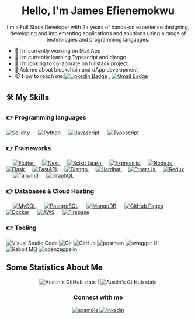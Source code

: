 <h1 align="center"> Hello, I'm James Efienemokwu</h1>
<p align="center">I'm a Full Stack Developer with 2+ years of hands-on experience designing, developing and implementing applications and solutions using a range of technologies and programming languages.</p>

- 🔭 I’m currently working on Mail App
- 🌱 I’m currently learning Typescript and django
- 👯 I’m looking to collaborate on fullstack project
- 💬 Ask me about blockchain and dApp development
- 📫 How to reach me:[![Linkedin Badge](https://img.shields.io/badge/-LinkedIn-blue?style=flat-square&logo=Linkedin&logoColor=white&link=)](https://www.linkedin.com/in/jefedcreator/)
  , [![Gmail Badge](https://img.shields.io/badge/-Gmail-c14438?style=flat-square&logo=Gmail&logoColor=white&link=mailto:shuklaraghav321.com)](mailto:jefiene77@gmail.com)

## 🛠️ My Skills

### 👉 Programming languages

<p align="left">
  <a href="https://soliditylang.org/">
    <img alt="Solidity" src="https://img.shields.io/badge/solidity-341E79?style=for-the-badge&logo=solidity&logoColor=white"/>
  </a>
&emsp;
<a href="https://python.org/">
    <img alt="Python" src="https://img.shields.io/badge/python-%2314354C.svg?style=for-the-badge&logo=python&logoColor=white"/>
  </a>
  &emsp;
<a href="https://developer.mozilla.org/en-US/docs/Web/JavaScript">
    <img alt="Javascript" src="https://img.shields.io/badge/javascript-F7DF1E?style=for-the-badge&logo=javascript&logoColor=white"/>
  </a>
  &emsp;
<a href="https://www.typescriptlang.org/">
    <img alt="Typescript" src="https://img.shields.io/badge/Typescript-3178C6?style=for-the-badge&logo=Typescript&logoColor=white"/>
  </a>

</p>

### 👉 Frameworks

<p align="left"> 
&emsp;
  <a href="https://reactjs.org/" target="_blank"> 
     <img alt="Flutter" src="https://img.shields.io/badge/react%20-%2320232a.svg?&style=for-the-badge&logo=react&logoColor=%2361DAFB">
   </a>
  &emsp; 
  <a href="https://nextjs.org/" target="_blank"> 
   <img alt="Next" src="https://img.shields.io/badge/next.js-000000?style=for-the-badge&logo=nextdotjs&logoColor=white">
  </a>   
  &emsp;
  <a href="https://reactnative.dev/" target="_blank">
    <img alt="Scikit Learn" src="https://img.shields.io/badge/react-native-61DAFB?style=for-the-badge&logo=react-native&logoColor=white">
  </a> 
   &emsp;
  <a href="https://expressjs.com/" target="_blank"> 
    <img alt="Express.js" src="https://img.shields.io/badge/Express.js-000000?style=for-the-badge&logo=express&logoColor=white"/>
  </a>
  &emsp;
  <a href="https://nodejs.org/" target="_blank"> 
    <img alt="Node.js" src="https://img.shields.io/badge/Node.js-339933?style=for-the-badge&logo=Node.js&logoColor=white"/>
  </a>
  &emsp;
  <a href="https://flask.palletsprojects.com/" target="_blank"> 
    <img alt="Flask" src="https://img.shields.io/badge/Flask-D32929?style=for-the-badge&logo=Flask&logoColor=white"/>
  </a>
  &emsp;
  <a href="https://fastapi.tiangolo.com/" target="_blank"> 
    <img alt="FastAPI" src="https://img.shields.io/badge/FastAPI-009688?style=for-the-badge&logo=FastAPI&logoColor=white"/>
  </a>
  &emsp;
  <a href="https://www.djangoproject.com/" target="_blank"> 
    <img alt="Django" src="https://img.shields.io/badge/Django-092E20?style=for-the-badge&logo=Django&logoColor=white"/>
  </a>
  &emsp;
  <a href="https://hardhat.org/" target="_blank"> 
    <img alt="Hardhat" src="https://img.shields.io/badge/Hardhat-523204?style=for-the-badge&logo=Hardhat&logoColor=white"/>
  </a>
  &emsp;
  <a href="https://docs.ethers.io/v5/" target="_blank"> 
    <img alt="Ethers.js" src="https://img.shields.io/badge/Ethers.js-3F51B5?style=for-the-badge&logo=Ethers.js&logoColor=white"/>
  </a>
  &emsp;
  <a href="https://redux.js.org/" target="_blank"> 
    <img alt="Redux" src="https://img.shields.io/badge/Redux-593D88?style=for-the-badge&logo=redux&logoColor=white"/>
  </a>
  &emsp;
  <a href="https://tailwindcss.com/" target="_blank"> 
    <img alt="Tailwind" src="https://img.shields.io/badge/Tailwind_CSS-38B2AC?style=for-the-badge&logo=tailwind-css&logoColor=white"/>
  </a>
  &emsp;
  <a href="https://graphql.org/" target="_blank"> 
    <img alt="GraphQL" src="https://img.shields.io/badge/GraphQl-E10098?style=for-the-badge&logo=graphql&logoColor=white"/>
  </a>
  &emsp;
</p>

### 👉 Databases & Cloud Hosting

<p align="left">
  &emsp;
    <a href="https://www.mysql.com/"><img alt="MySQL" src="https://img.shields.io/badge/MySQL-00000F?style=for-the-badge&logo=mysql&logoColor=white"></a>
  &emsp;
    <a href="https://www.postgresql.org/"><img alt="PostgreSQL" src="https://img.shields.io/badge/PostgreSQL-336791?style=for-the-badge&logo=PostgreSQL&logoColor=white"></a>
  &emsp;
    <a href="https://www.mongodb.com/"><img alt="MongoDB" src="https://img.shields.io/badge/MongoDB-419F59?style=for-the-badge&logo=MongoDB&logoColor=white"></a>
  &emsp;
    <a href="https://www.github.com"><img alt="GitHub Pages" src="https://img.shields.io/badge/GitHub-100000?style=for-the-badge&logo=github&logoColor=white"></a>
  &emsp;
    <a href="https://www.docker.com/"><img alt="Docker" src="https://img.shields.io/badge/Docker-2496ED?style=for-the-badge&logo=Docker&logoColor=white"></a>
  &emsp;
    <a href="https://aws.amazon.com/"><img alt="AWS" src="https://img.shields.io/badge/AWS-FF9900?style=for-the-badge&logo=AWS&logoColor=white"></a>
  &emsp;
<a href="https://firebase.google.com/"><img alt="Firebase" src ="https://img.shields.io/badge/firebase-ffca28?style=for-the-badge&logo=firebase&logoColor=black"></a>
 </p>

### 👉 Tooling

![Visual Studio Code](https://img.shields.io/badge/Visual%20Studio%20Code-0078d7.svg?style=for-the-badge&logo=visual-studio-code&logoColor=white)
![Git](https://img.shields.io/badge/git-%23F05033.svg?style=for-the-badge&logo=git&logoColor=white)
![GitHub](https://img.shields.io/badge/github-%23121011.svg?style=for-the-badge&logo=github&logoColor=white)
![postman](https://img.shields.io/badge/Postman-FF6C37?style=for-the-badge&logo=Postman&logoColor=white)
![swagger UI](https://img.shields.io/badge/Swagger_UI-%23FCC624?style=for-the-badge&logo=Swagger&logoColor=black)
![Rabbit MQ](https://img.shields.io/badge/rabbitmq-%23FF6600.svg?&style=for-the-badge&logo=rabbitmq&logoColor=white)
![openzeppelin](https://img.shields.io/badge/OpenZeppelin-%234B42F5?style=for-the-badge&logo=OpenZeppelin&logoColor=white)

## Some Statistics About Me

<div align="center">
<img align="center" src="https://github-readme-stats.vercel.app/api?username=jefedcreator&show_icons=true&include_all_commits=true&hide_border=true" alt="Austin's GitHub stats" /> | <img align="center" src="https://github-readme-stats.vercel.app/api/top-langs/?username=jefedcreator&langs_count=7&layout=compact&hide_border=true" alt="Austin's GitHub stats" />

</div>

<h3 align="center">Connect with me</h3>
<div style="margin-top:10px" align="center">
    <div>
        <a href="https://medium.com/@jefedcreator" target="_blank">
        <img src="https://img.shields.io/badge/medium-000000.svg?style=for-the-badge&logo=medium&logoColor=white" alt="example"/>
        </a>
        <a  href="https://www.linkedin.com/in/jefedcreator/" target="_blank">
        <img src="https://img.shields.io/badge/Linked%20In-0A66C2.svg?style=for-the-badge&logo=linkedin&logoColor=white" alt="linkedin"/>
        </a>
    </div>
</div>
